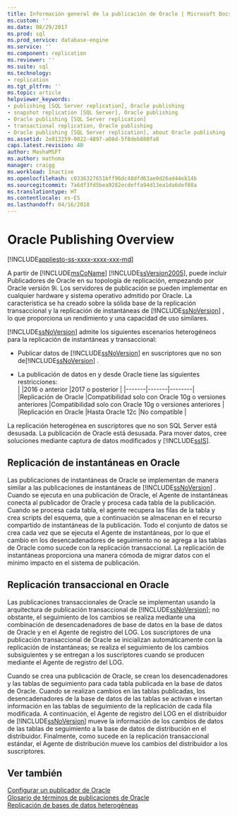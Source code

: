 ```yaml
---
title: Información general de la publicación de Oracle | Microsoft Docs
ms.custom: ''
ms.date: 08/29/2017
ms.prod: sql
ms.prod_service: database-engine
ms.service: ''
ms.component: replication
ms.reviewer: ''
ms.suite: sql
ms.technology:
- replication
ms.tgt_pltfrm: ''
ms.topic: article
helpviewer_keywords:
- publishing [SQL Server replication], Oracle publishing
- snapshot replication [SQL Server], Oracle publishing
- Oracle publishing [SQL Server replication]
- transactional replication, Oracle publishing
- Oracle publishing [SQL Server replication], about Oracle publishing
ms.assetid: 2e013259-0022-4897-a08d-5f8deb880fa8
caps.latest.revision: 40
author: MashaMSFT
ms.author: mathoma
manager: craigg
ms.workload: Inactive
ms.openlocfilehash: c0336327651bff96dc48dfd63ae0d26ad44eb14b
ms.sourcegitcommit: 7a6df3fd5bea9282ecdeffa94d13ea1da6def80a
ms.translationtype: HT
ms.contentlocale: es-ES
ms.lasthandoff: 04/16/2018
---
```

# <a name="oracle-publishing-overview"></a>Oracle Publishing Overview  
[!INCLUDE[appliesto-ss-xxxx-xxxx-xxx-md](../../../includes/appliesto-ss-xxxx-xxxx-xxx-md.md)]

A partir de [!INCLUDE[msCoName](../../../includes/msconame-md.md)] [!INCLUDE[ssVersion2005](../../../includes/ssversion2005-md.md)], puede incluir Publicadores de Oracle en su topología de replicación, empezando por Oracle versión 9i. Los servidores de publicación se pueden implementar en cualquier hardware y sistema operativo admitido por Oracle. La característica se ha creado sobre la sólida base de la replicación transaccional y la replicación de instantáneas de [!INCLUDE[ssNoVersion](../../../includes/ssnoversion-md.md)] , lo que proporciona un rendimiento y una capacidad de uso similares.  
  
[!INCLUDE[ssNoVersion](../../../includes/ssnoversion-md.md)] admite los siguientes escenarios heterogéneos para la replicación de instantáneas y transaccional:  
  
-   Publicar datos de [!INCLUDE[ssNoVersion](../../../includes/ssnoversion-md.md)] en suscriptores que no son de[!INCLUDE[ssNoVersion](../../../includes/ssnoversion-md.md)] .  

-   La publicación de datos en y desde Oracle tiene las siguientes restricciones:  
  | |2016 o anterior |2017 o posterior |
  |-------|-------|--------|
  |Replicación de Oracle |Compatibilidad solo con Oracle 10g o versiones anteriores |Compatibilidad solo con Oracle 10g o versiones anteriores |
  |Replicación en Oracle |Hasta Oracle 12c |No compatible |


 La replicación heterogénea en suscriptores que no son SQL Server está desusada. La publicación de Oracle está desusada. Para mover datos, cree soluciones mediante captura de datos modificados y [!INCLUDE[ssIS](../../../includes/ssis-md.md)].  

  
## <a name="snapshot-replication-for-oracle"></a>Replicación de instantáneas en Oracle  
 Las publicaciones de instantáneas de Oracle se implementan de manera similar a las publicaciones de instantáneas de [!INCLUDE[ssNoVersion](../../../includes/ssnoversion-md.md)] . Cuando se ejecuta en una publicación de Oracle, el Agente de instantáneas conecta al publicador de Oracle y procesa cada tabla de la publicación. Cuando se procesa cada tabla, el agente recupera las filas de la tabla y crea scripts del esquema, que a continuación se almacenan en el recurso compartido de instantáneas de la publicación. Todo el conjunto de datos se crea cada vez que se ejecuta el Agente de instantáneas, por lo que el cambio en los desencadenadores de seguimiento no se agrega a las tablas de Oracle como sucede con la replicación transaccional. La replicación de instantáneas proporciona una manera cómoda de migrar datos con el mínimo impacto en el sistema de publicación.  
  
## <a name="transactional-replication-for-oracle"></a>Replicación transaccional en Oracle  
 Las publicaciones transaccionales de Oracle se implementan usando la arquitectura de publicación transaccional de [!INCLUDE[ssNoVersion](../../../includes/ssnoversion-md.md)]; no obstante, el seguimiento de los cambios se realiza mediante una combinación de desencadenadores de base de datos en la base de datos de Oracle y en el Agente de registro del LOG. Los suscriptores de una publicación transaccional de Oracle se inicializan automáticamente con la replicación de instantáneas; se realiza el seguimiento de los cambios subsiguientes y se entregan a los suscriptores cuando se producen mediante el Agente de registro del LOG.  
  
 Cuando se crea una publicación de Oracle, se crean los desencadenadores y las tablas de seguimiento para cada tabla publicada en la base de datos de Oracle. Cuando se realizan cambios en las tablas publicadas, los desencadenadores de la base de datos de las tablas se activan e insertan información en las tablas de seguimiento de la replicación de cada fila modificada. A continuación, el Agente de registro del LOG en el distribuidor de [!INCLUDE[ssNoVersion](../../../includes/ssnoversion-md.md)] mueve la información de los cambios de datos de las tablas de seguimiento a la base de datos de distribución en el distribuidor. Finalmente, como sucede en la replicación transaccional estándar, el Agente de distribución mueve los cambios del distribuidor a los suscriptores.  
  
## <a name="see-also"></a>Ver también  
 [Configurar un publicador de Oracle](../../../relational-databases/replication/non-sql/configure-an-oracle-publisher.md)   
 [Glosario de términos de publicaciones de Oracle](../../../relational-databases/replication/non-sql/glossary-of-terms-for-oracle-publishing.md)   
 [Replicación de bases de datos heterogéneas](../../../relational-databases/replication/non-sql/heterogeneous-database-replication.md)  
  
  

